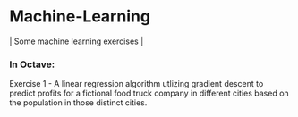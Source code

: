 # Machine-Learning
| Some machine learning exercises |

### In Octave:
Exercise 1 - A linear regression algorithm utlizing gradient descent to predict profits for a fictional food truck company in 
different cities based on the population in those distinct cities.
